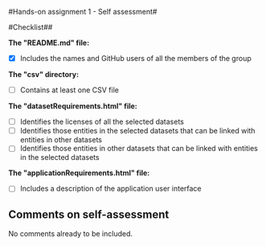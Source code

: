 #Hands-on assignment 1 - Self assessment#

#Checklist##

**The "README.md" file:**

- [X] Includes the names and GitHub users of all the members of the group

**The "csv" directory:**

- [ ] Contains at least one CSV file

**The "datasetRequirements.html" file:**

- [ ] Identifies the licenses of all the selected datasets
- [ ] Identifies those entities in the selected datasets that can be linked with entities in other datasets
- [ ] Identifies those entities in other datasets that can be linked with entities in the selected datasets

**The "applicationRequirements.html" file:**

- [ ] Includes a description of the application user interface

## Comments on self-assessment ##

No comments already to be included.